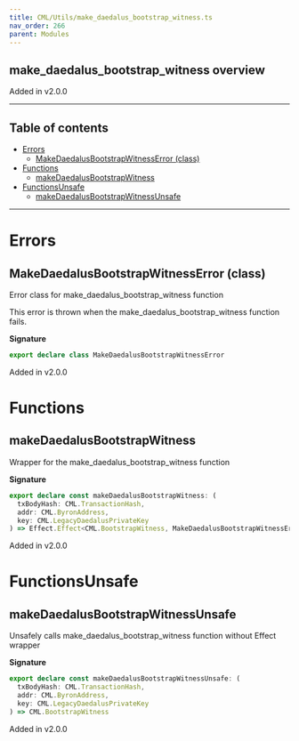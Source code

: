 ```yaml
---
title: CML/Utils/make_daedalus_bootstrap_witness.ts
nav_order: 266
parent: Modules
---
```


## make_daedalus_bootstrap_witness overview

Added in v2.0.0

---

<h2 class="text-delta">Table of contents</h2>

- [Errors](#errors)
  - [MakeDaedalusBootstrapWitnessError (class)](#makedaedalusbootstrapwitnesserror-class)
- [Functions](#functions)
  - [makeDaedalusBootstrapWitness](#makedaedalusbootstrapwitness)
- [FunctionsUnsafe](#functionsunsafe)
  - [makeDaedalusBootstrapWitnessUnsafe](#makedaedalusbootstrapwitnessunsafe)

---

# Errors

## MakeDaedalusBootstrapWitnessError (class)

Error class for make_daedalus_bootstrap_witness function

This error is thrown when the make_daedalus_bootstrap_witness function fails.

**Signature**

```ts
export declare class MakeDaedalusBootstrapWitnessError
```

Added in v2.0.0

# Functions

## makeDaedalusBootstrapWitness

Wrapper for the make_daedalus_bootstrap_witness function

**Signature**

```ts
export declare const makeDaedalusBootstrapWitness: (
  txBodyHash: CML.TransactionHash,
  addr: CML.ByronAddress,
  key: CML.LegacyDaedalusPrivateKey
) => Effect.Effect<CML.BootstrapWitness, MakeDaedalusBootstrapWitnessError>
```

Added in v2.0.0

# FunctionsUnsafe

## makeDaedalusBootstrapWitnessUnsafe

Unsafely calls make_daedalus_bootstrap_witness function without Effect wrapper

**Signature**

```ts
export declare const makeDaedalusBootstrapWitnessUnsafe: (
  txBodyHash: CML.TransactionHash,
  addr: CML.ByronAddress,
  key: CML.LegacyDaedalusPrivateKey
) => CML.BootstrapWitness
```

Added in v2.0.0
